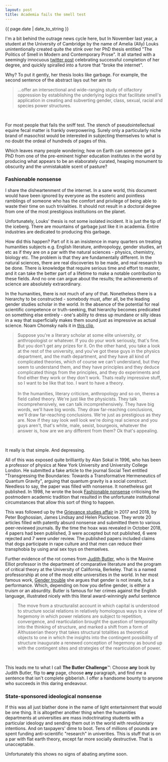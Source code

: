 ```yaml
---
layout: post
title: Academia fails the smell test
---
```


<p>{{ page.date | date_to_string }}</p>

I'm a bit behind the outrage news cycle here, but In November last year, a student at the University of Cambridge by the name of Amelia (Ally) Louks unintentionally created quite the stink over her PhD thesis entitled "The Politics of Smell in Modern and Contemporary Prose". It all started with a seemingly innocuous  <a href="https://x.com/DrAllyLouks/status/1861872149373297078" target="_blank"> twitter post</a> celebrating successful completion of her degree, and quickly spiralled into a furore that "broke the internet".

Why? To put it gently, her thesis looks like garbage. For example, the second sentence of the abstract lays out her aim to 

<blockquote>
...offer an intersectional and wide-ranging study of olfactory oppression by establishing the underlying logics that facilitate smell's application in creating and subverting gender, class, sexual, racial and species power structures.
</blockquote> 
<br>

For most people that fails the sniff test. The stench of pseudointellectual equine fecal matter is frankly overpowering. Surely only a particularly niche brand of masochist would be interested in subjecting themselves to what is no doubt the ordeal of hundreds of pages of this.

Which leaves many people wondering; how on Earth can someone get a PhD from one of the pre-eminent higher education institutes in the world by producing what appears to be an elaborately curated, heaping monument to obscurity and the unmistakable scent of pasture?

<h3> Fashionable nonsense </h3> 

I share the disheartenment of the internet. In a sane world, this document would have been ignored by everyone as the esoteric and pointless ramblings of someone who has the comfort and privilege of being able to waste their time on such trivialities. It should not result in a doctoral degree from one of the most prestigious institutions on the planet.

Unfortunately, Louks' thesis is not some isolated incident. It is just the tip of the iceberg. There are mountains of garbage just like it in academia. Entire industries are dedicated to producing this garbage.

How did this happen? Part of it is an insistence in many quarters on treating humanities subjects e.g. English literature, anthropology, gender studies, art etc as if they are on a par with the natural sciences - physics, chemistry, biology etc. The problem is that they are fundamentally different. In the natural sciences, there are real discoveries to be made, and real research to be done. There is knowledge that require serious time and effort to master, and it can take the better part of a lifetime to make a notable contribution to these fields. And no one can argue about the results; the achievements of science are absolutely extraordinary.

In the humanities, there is not much of any of that. Nonetheless there is a hierarchy to be constructed - somebody must, after all, be the leading gender studies scholar in the world. In the absence of the potential for real scientific competence or truth-seeking, that hierarchy becomes predicated on something else entirely - one's ability to dress up mundane or silly ideas in a way that superficially makes them sound just as impressive as actual science. Noam Chomsky nails it in <a href="https://youtu.be/OzrHwDOlTt8?t=343" target="_blank"> this clip</a>,


<blockquote>
Suppose you're a literary scholar at some elite university, or anthropologist or whatever. If you do your work seriously, that's fine. But you don't get any prizes for it. On the other hand, you take a look at the rest of the university, and you've got these guys in the physics department, and the math department, and they have all kind of complicated theories, which of course we can't understand, but they seem to understand them, and they have principles and they deduce complicated things from the principles, and they do experiments and find either they work or they don't work. Thats really impressive stuff, so I want to be like that too. I want to have a theory. 
<br>
<br>
In the humanities, literary criticism, anthropology and so on, theres a field called theory. We're just like the physicists. They talk incomprehensively, we can talk incomprehensively. They have big words, we'll have big words. They draw far-reaching conclusions, we'll draw far-reaching conclusions. We're just as prestigious as they are. Now if they say look well look we're doing real science and you guys aren't, that's white, male, sexist, bourgeois, whatever the answer is, how are we any different from them? Ok that's appealing.
</blockquote> 
<br>

It really is that simple. And depressing. 

All of this was exposed quite brilliantly by Alan Sokal in 1996, who has been a professor of physics at New York University and University College London. He submitted a fake article to the journal Social Text entitled "Transgressing the Boundaries: Towards a Transformative Hermeneutics of Quantum Gravity", arguing that quantum gravity is a social construct. Needless to say, the paper was filled with nonsense. It nonetheless got published. In 1998, he wrote the book 
<a href="https://en.wikipedia.org/wiki/Fashionable_Nonsense" target="_blank"> Fashionable nonsense</a> criticising the postmodern academic tradition that resulted in the unfortunate institutional circumstances that allow this sort of thing to happen.

This was followed up by the <a href="https://en.wikipedia.org/wiki/Grievance_studies_affair" target="_blank"> Grievance studies affair</a> in 2017 and 2018, by Peter Boghossian, James Lindsay and Helen Pluckrose. They wrote 20 articles filled with patently absurd nonsense and submitted them to various peer-reviewed journals. By the time the hoax was revealed in October 2018, 4 papers had been published, 3 were accepted but not published, 6 were rejected and 7 were under review. The published papers included claims that dogs participate in rape culture and that men can reduce their transphobia by using anal sex toys on themselves. 

Further evidence of the rot comes from <a href="https://en.wikipedia.org/wiki/Judith_Butler" target="_blank"> Judith Butler</a>, who is the Maxine Elliot professor in the department of comparative literature and the program of critical theory at the University of California, Berkeley. That is a named professorship at one of the most elite universities in the world. In her most famous work, <a href="https://en.wikipedia.org/wiki/Gender_Trouble" target="_blank"> Gender trouble</a> she argues that gender is not innate, but a performance. Which, depending on how you define gender, is either a truism or an absurdity. Butler is famous for her crimes against the English language, illustrated nicely with this literal award-winningly awful sentence

<blockquote>
The move from a structuralist account in which capital is understood to structure social relations in relatively homologous ways to a view of hegemony in which power relations are subject to repetition, convergence, and rearticulation brought the question of temporality into the thinking of structure, and marked a shift from a form of Althusserian theory that takes structural totalities as theoretical objects to one in which the insights into the contingent possibility of structure inaugurate a renewed conception of hegemony as bound up with the contingent sites and strategies of the rearticulation of power.
</blockquote> 
<br>

This leads me to what I call **The Butler Challenge**™: Choose **any** book by Judith Butler, flip to **any** page, choose **any** paragraph, and find me a sentence that isn't complete gibberish. I offer a handsome bounty to anyone who succeeds in this daring endeavour.

<h3> State-sponsored ideological nonsense </h3>

If this was all just blather done in the name of light entertainment that would be one thing. It is altogether another thing when the humanities departments at universities are mass indoctrinating students with a particular ideology and sending them out in the world with revolutionary intentions. And on taxpayers' dime to boot. Tens of millions of pounds are spent funding anti-scientific "research" in univerities. This is stuff that is on a par with flat earth theory, except far more socially destructive. That is unacceptable.

Unfortunately this shows no signs of abating anytime soon. 

